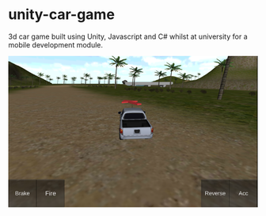 # unity-car-game
3d car game built using Unity, Javascript and C# whilst at university for a mobile development module.

![screenshot](https://github.com/andypotts/unity-car-game/blob/master/screenshot.png?raw=true)
